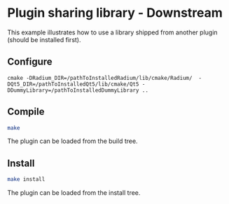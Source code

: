 # Plugin sharing library - Downstream
This example illustrates how to use a library shipped from another plugin (should be installed first).

## Configure
`cmake -DRadium_DIR=/pathToInstalledRadium/lib/cmake/Radium/  -DQt5_DIR=/pathToInstalledQt5/lib/cmake/Qt5
-DDummyLibrary=/pathToInstalledDummyLibrary ..`

## Compile
```bash
make
```
The plugin can be loaded from the build tree.

## Install
```bash
make install
```
The plugin can be loaded from the install tree.
